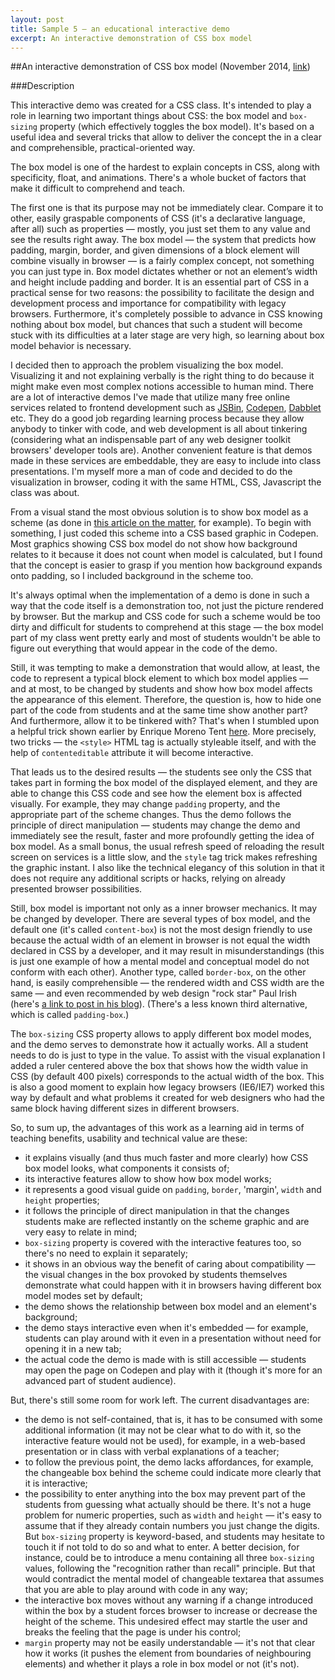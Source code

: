 ```yaml
---
layout: post
title: Sample 5 — an educational interactive demo
excerpt: An interactive demonstration of CSS box model
---
```


##An interactive demonstration of CSS box model (November 2014, [link](http://codepen.io/certainlyakey/full/uLrdj))

###Description

This interactive demo was created for a CSS class. It's intended to play a role in learning two important things about CSS: the box model and `box-sizing` property (which effectively toggles the box model). It's based on a useful idea and several tricks that allow to deliver the concept the in a clear and comprehensible, practical-oriented way.

The box model is one of the hardest to explain concepts in CSS, along with specificity, float, and animations. There's a whole bucket of factors that make it difficult to comprehend and teach. 

The first one is that its purpose may not be immediately clear. Compare it to other, easily graspable components of CSS (it's a declarative language, after all) such as properties — mostly, you just set them to any value and see the results right away.  The box model — the system that predicts how padding, margin, border, and given dimensions of a block element will combine visually in browser — is a fairly complex concept, not something you can just type in. Box model dictates whether or not an element’s width and height include padding and border. It is an essential part of CSS in a practical sense for two reasons: the possibility to facilitate the design and development process and importance for compatibility with legacy browsers. Furthermore, it's completely possible to advance in CSS knowing nothing about box model, but chances that such a student will become stuck with its difficulties at a later stage are very high, so learning about box model behavior is necessary.

I decided then to approach the problem visualizing the box model. Visualizing it and not explaining verbally is the right thing to do because it might make even most complex notions accessible to human mind. There are a lot of interactive demos I've made that utilize many free online services related to frontend development such as [JSBin](http://www.jsbin.com), [Codepen](http://www.codepen.io), [Dabblet](http://dabblet.com/) etc. They do a good job regarding learning process because they allow anybody to tinker with code, and web development is all about tinkering (considering what an indispensable part of any web designer toolkit browsers' developer tools are). Another convenient feature is that demos made in these services are embeddable, they are easy to include into class presentations. I'm myself more a man of code and decided to do the visualization in browser, coding it with the same HTML, CSS, Javascript the class was about.

From a visual stand the most obvious solution is to show box model as a scheme (as done in [this article on the matter](https://css-tricks.com/the-css-box-model/), for example). To begin with something, I just coded this scheme into a CSS based graphic in Codepen. Most graphics showing CSS box model do not show how background relates to it because it does not count when model is calculated, but I found that the concept is easier to grasp if you mention how background expands onto padding, so I included background in the scheme too.

It's always optimal when the implementation of a demo is done in such a way that the code itself is a demonstration too, not just the picture rendered by browser. But the markup and CSS code for such a scheme would be too dirty and difficult for students to comprehend at this stage — the box model part of my class went pretty early and most of students wouldn't be able to figure out everything that would appear in the code of the demo. 

Still, it was tempting to make a demonstration that would allow, at least, the code to represent a typical block element to which box model applies — and at most, to be changed by students and show how box model affects the appearance of this element. Therefore, the question is, how to hide one part of the code from students and at the same time show another part? And furthermore, allow it to be tinkered with? That's when I stumbled upon a helpful trick shown earlier by Enrique Moreno Tent [here](http://codepen.io/dbugger/pen/IstHx). More precisely, two tricks — the `<style>` HTML tag is actually styleable itself, and with the help of `contenteditable` attribute it will become interactive. 

That leads us to the desired results — the students see only the CSS that takes part in forming the box model of the displayed element, and they are able to change this CSS code and see how the element box is affected visually. For example, they may change `padding` property, and the appropriate part of the scheme changes. Thus the demo follows the principle of direct manipulation — students may change the demo and immediately see the result, faster and more profoundly getting the idea of box model. As a small bonus, the usual refresh speed of reloading the result screen on services is a little slow, and the `style` tag trick makes refreshing the graphic instant. I also like the technical elegancy of this solution in that it does not require any additional scripts or hacks, relying on already presented browser possibilities.

Still, box model is important not only as a inner browser mechanics. It may be changed by developer. There are several types of box model, and the default one (it's called `content-box`) is not the most design friendly to use because the actual width of an element in browser is not equal the width declared in CSS by a developer, and it may result in misunderstandings (this is just one example of how a mental model and conceptual model do not conform with each other). Another type, called `border-box`, on the other hand, is easily comprehensible — the rendered width and CSS width are the same — and even recommended by web design "rock star" Paul Irish (here's [a link to post in his blog](http://paulirish.com/2012/box-sizing-border-box-ftw/)). (There's a less known third alternative, which is called `padding-box`.)

The `box-sizing` CSS property allows to apply different box model modes, and the demo serves to demonstrate how it actually works. All a student needs to do is just to type in the value. To assist with the visual explanation I added a ruler centered above the box that shows how the width value in CSS (by default 400 pixels) corresponds to the actual width of the box. This is also a good moment to explain how legacy browsers (IE6/IE7) worked this way by default and what problems it created for web designers who had the same block having different sizes in different browsers.

So, to sum up, the advantages of this work as a learning aid in terms of teaching benefits, usability and technical value are these:

- it explains visually (and thus much faster and more clearly) how CSS box model looks, what components it consists of;
- its interactive features allow to show how box model works;
- it represents a good visual guide on `padding`, `border`, 'margin', `width` and `height` properties;
- it follows the principle of direct manipulation in that the changes students make are reflected instantly on the scheme graphic and are very easy to relate in mind;
- `box-sizing` property is covered with the interactive features too, so there's no need to explain it separately;
- it shows in an obvious way the benefit of caring about compatibility — the visual changes in the box provoked by students themselves demonstrate what could happen with it in browsers having different box model modes set by default;
- the demo shows the relationship between box model and an element's background;
- the demo stays interactive even when it's embedded — for example, students can play around with it even in a presentation without need for opening it in a new tab;
- the actual code the demo is made with is still accessible — students may open the page on Codepen and play with it (though it's more for an advanced part of student audience).

But, there's still some room for work left. The current disadvantages are:

- the demo is not self-contained, that is, it has to be consumed with some additional information (it may not be clear what to do with it, so the interactive feature would not be used), for example, in a web-based presentation or in class with verbal explanations of a teacher;
- to follow the previous point, the demo lacks affordances, for example, the changeable box behind the scheme could indicate more clearly that it is interactive;
- the possibility to enter anything into the box may prevent part of the students from guessing what actually should be there. It's not a huge problem for numeric properties, such as `width` and `height` — it's easy to assume that if they already contain numbers you just change the digits. But `box-sizing` property is keyword-based, and students may hesitate to touch it if not told to do so and what to enter. A better decision, for instance, could be to introduce a menu containing all three `box-sizing` values, following the "recognition rather than recall" principle. But that would contradict the mental model of changeable textarea that assumes that you are able to play around with code in any way; 
- the interactive box moves without any warning if a change introduced within the box by a student forces browser to increase or decrease the height of the scheme. This undesired effect may startle the user and breaks the feeling that the page is under his control;
- `margin` property may not be easily understandable — it's not that clear how it works (it pushes the element from boundaries of neighbouring elements) and whether it plays a role in box model or not (it's not).